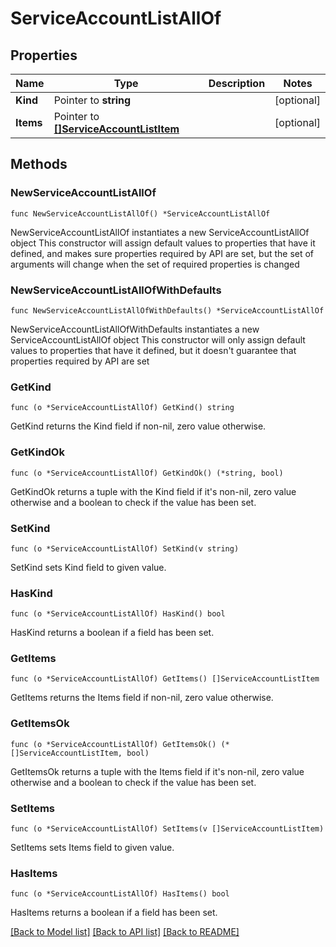 # ServiceAccountListAllOf

## Properties

Name | Type | Description | Notes
------------ | ------------- | ------------- | -------------
**Kind** | Pointer to **string** |  | [optional] 
**Items** | Pointer to [**[]ServiceAccountListItem**](ServiceAccountListItem.md) |  | [optional] 

## Methods

### NewServiceAccountListAllOf

`func NewServiceAccountListAllOf() *ServiceAccountListAllOf`

NewServiceAccountListAllOf instantiates a new ServiceAccountListAllOf object
This constructor will assign default values to properties that have it defined,
and makes sure properties required by API are set, but the set of arguments
will change when the set of required properties is changed

### NewServiceAccountListAllOfWithDefaults

`func NewServiceAccountListAllOfWithDefaults() *ServiceAccountListAllOf`

NewServiceAccountListAllOfWithDefaults instantiates a new ServiceAccountListAllOf object
This constructor will only assign default values to properties that have it defined,
but it doesn't guarantee that properties required by API are set

### GetKind

`func (o *ServiceAccountListAllOf) GetKind() string`

GetKind returns the Kind field if non-nil, zero value otherwise.

### GetKindOk

`func (o *ServiceAccountListAllOf) GetKindOk() (*string, bool)`

GetKindOk returns a tuple with the Kind field if it's non-nil, zero value otherwise
and a boolean to check if the value has been set.

### SetKind

`func (o *ServiceAccountListAllOf) SetKind(v string)`

SetKind sets Kind field to given value.

### HasKind

`func (o *ServiceAccountListAllOf) HasKind() bool`

HasKind returns a boolean if a field has been set.

### GetItems

`func (o *ServiceAccountListAllOf) GetItems() []ServiceAccountListItem`

GetItems returns the Items field if non-nil, zero value otherwise.

### GetItemsOk

`func (o *ServiceAccountListAllOf) GetItemsOk() (*[]ServiceAccountListItem, bool)`

GetItemsOk returns a tuple with the Items field if it's non-nil, zero value otherwise
and a boolean to check if the value has been set.

### SetItems

`func (o *ServiceAccountListAllOf) SetItems(v []ServiceAccountListItem)`

SetItems sets Items field to given value.

### HasItems

`func (o *ServiceAccountListAllOf) HasItems() bool`

HasItems returns a boolean if a field has been set.


[[Back to Model list]](../README.md#documentation-for-models) [[Back to API list]](../README.md#documentation-for-api-endpoints) [[Back to README]](../README.md)


